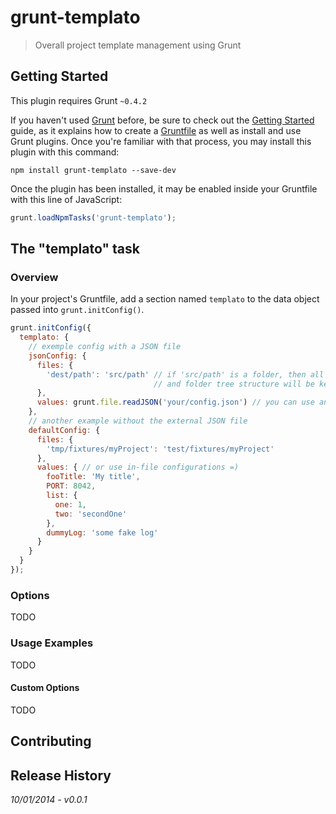 # grunt-templato

> Overall project template management using Grunt

## Getting Started
This plugin requires Grunt `~0.4.2`

If you haven't used [Grunt](http://gruntjs.com/) before, be sure to check out the [Getting Started](http://gruntjs.com/getting-started) guide, as it explains how to create a [Gruntfile](http://gruntjs.com/sample-gruntfile) as well as install and use Grunt plugins. Once you're familiar with that process, you may install this plugin with this command:

```shell
npm install grunt-templato --save-dev
```

Once the plugin has been installed, it may be enabled inside your Gruntfile with this line of JavaScript:

```js
grunt.loadNpmTasks('grunt-templato');
```

## The "templato" task

### Overview
In your project's Gruntfile, add a section named `templato` to the data object passed into `grunt.initConfig()`.

```js
grunt.initConfig({
  templato: {
    // exemple config with a JSON file 
    jsonConfig: {
      files: {
        'dest/path': 'src/path' // if 'src/path' is a folder, then all files below will be processed recursively
                                // and folder tree structure will be kept in the dest/path folder
      },
      values: grunt.file.readJSON('your/config.json') // you can use an external config.json file
    },
    // another example without the external JSON file
    defaultConfig: {
      files: {
        'tmp/fixtures/myProject': 'test/fixtures/myProject'
      },
      values: { // or use in-file configurations =)
        fooTitle: 'My title',
        PORT: 8042,
        list: {
          one: 1,
          two: 'secondOne'
        },
        dummyLog: 'some fake log'
      }
    }
  }
});
```

### Options

TODO

### Usage Examples

TODO

#### Custom Options

TODO

## Contributing


## Release History
_10/01/2014 - v0.0.1_
